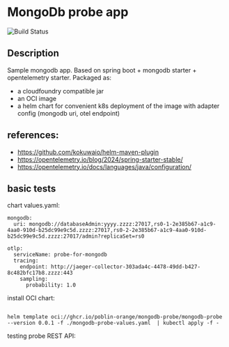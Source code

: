 # MongoDb probe app
![Build Status](https://github.com/poblin-orange/mongodb-probe/actions/workflows/maven.yml/badge.svg)

## Description


Sample mongodb app.
Based on spring boot + mongodb starter + opentelemetry starter.
Packaged as:
- a cloudfoundry compatible jar
- an OCI image
- a helm chart for convenient k8s deployment of the image with adapter config (mongodb uri, otel endpoint)



## references:
- https://github.com/kokuwaio/helm-maven-plugin
- https://opentelemetry.io/blog/2024/spring-starter-stable/
- https://opentelemetry.io/docs/languages/java/configuration/

## basic tests

chart values.yaml:

```
mongodb:
  uri: mongodb://databaseAdmin:yyyy.zzzz:27017,rs0-1-2e385b67-a1c9-4aa0-910d-b25dc99e9c5d.zzzz:27017,rs0-2-2e385b67-a1c9-4aa0-910d-b25dc99e9c5d.zzzz:27017/admin?replicaSet=rs0

otlp:
  serviceName: probe-for-mongodb
  tracing:
    endpoint: http://jaeger-collector-303ada4c-4478-49dd-b427-8c482bfc17b8.zzzz:443
    sampling:
      probability: 1.0

```


install OCI chart:

```

helm template oci://ghcr.io/poblin-orange/mongodb-probe/mongodb-probe --version 0.0.1 -f ./mongodb-probe-values.yaml  | kubectl apply -f -

``` 

testing probe REST API:
```

```

